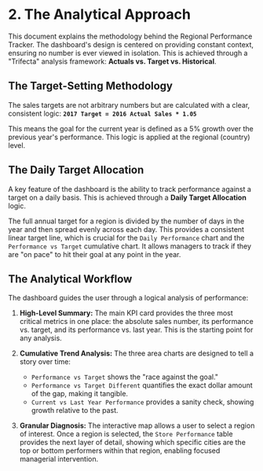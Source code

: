 # 2. The Analytical Approach

This document explains the methodology behind the Regional Performance Tracker. The dashboard's design is centered on providing constant context, ensuring no number is ever viewed in isolation. This is achieved through a "Trifecta" analysis framework: **Actuals vs. Target vs. Historical**.

## The Target-Setting Methodology

The sales targets are not arbitrary numbers but are calculated with a clear, consistent logic:
**`2017 Target = 2016 Actual Sales * 1.05`**

This means the goal for the current year is defined as a 5% growth over the previous year's performance. This logic is applied at the regional (country) level.

## The Daily Target Allocation

A key feature of the dashboard is the ability to track performance against a target on a daily basis. This is achieved through a **Daily Target Allocation** logic.

The full annual target for a region is divided by the number of days in the year and then spread evenly across each day. This provides a consistent linear target line, which is crucial for the `Daily Performance` chart and the `Performance vs Target` cumulative chart. It allows managers to track if they are "on pace" to hit their goal at any point in the year.

## The Analytical Workflow

The dashboard guides the user through a logical analysis of performance:

1.  **High-Level Summary:** The main KPI card provides the three most critical metrics in one place: the absolute sales number, its performance vs. target, and its performance vs. last year. This is the starting point for any analysis.

2.  **Cumulative Trend Analysis:** The three area charts are designed to tell a story over time:
    *   `Performance vs Target` shows the "race against the goal."
    *   `Performance vs Target Different` quantifies the exact dollar amount of the gap, making it tangible.
    *   `Current vs Last Year Performance` provides a sanity check, showing growth relative to the past.

3.  **Granular Diagnosis:** The interactive map allows a user to select a region of interest. Once a region is selected, the `Store Performance` table provides the next layer of detail, showing which specific cities are the top or bottom performers within that region, enabling focused managerial intervention.
